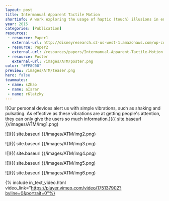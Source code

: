 ```yaml
---
layout: post
title: Intermanual Apparent Tactile Motion
shortinfo: A work exploring the usage of haptic (touch) illusions in enriching media content. A ideal balance of psychology research and Human-Computer Interaction design.
year: 2015
categories: [Publication]
resources:
 - resource: Paper1
   external-url: http://disneyresearch.s3-us-west-1.amazonaws.com/wp-content/uploads/20150719204348/Intermanual-Apparent-Tactile-Motion-on-Handheld-Tablets-Paper.pdf
 - resource: Paper2
   external-url: /resources/papers/Intermanual-Apparent-Tactile-Motion.pdf
 - resource: Poster
   external-url: /images/ATM/poster.png
color: "#FF8C00"
preview: /images/ATM/teaser.png
hero: false
teammates:
 - name: sZhao
 - name: aIsrar
 - name: rKlatzky
---
```

![Our personal devices alert us with simple vibrations, such as shaking and pulsating. As effective as these vibrations are at getting people's attention, they can only give the users so much information.]({{ site.baseurl }}/images/ATM/img1.png)

![]({{ site.baseurl }}/images/ATM/img2.png)

![]({{ site.baseurl }}/images/ATM/img3.png)

![]({{ site.baseurl }}/images/ATM/img4.png)

![]({{ site.baseurl }}/images/ATM/img5.png)

![]({{ site.baseurl }}/images/ATM/img6.png)

{% include in_text_video.html video_link="https://player.vimeo.com/video/175137902?byline=0&portrait=0"%}
